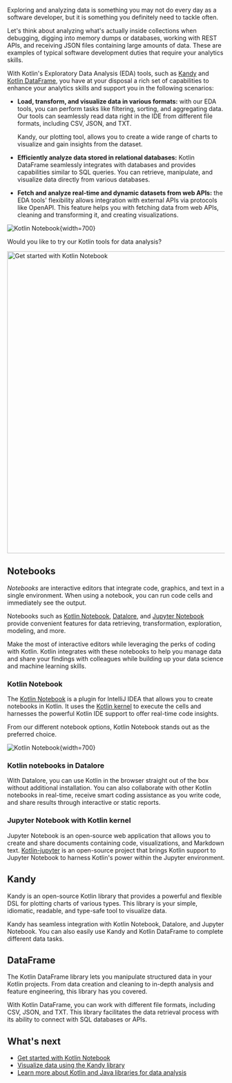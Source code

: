 [//]: # (title: Kotlin for data analysis)

Exploring and analyzing data is something you may not do every day as a software developer, but it is something you definitely need to tackle often. 

Let's think about analyzing what's actually inside collections when debugging, digging
into memory dumps or databases, working with REST APIs, and receiving JSON files containing large amounts of data. These are examples of typical
software development duties that require your analytics skills.

With Kotlin's Exploratory Data Analysis (EDA) tools, such as [Kandy](https://kotlin.github.io/kandy/welcome.html) and [Kotlin DataFrame](https://kotlin.github.io/dataframe/gettingstarted.html), you have at your disposal a rich set of 
capabilities to enhance your analytics skills and support you in the following scenarios:

* **Load, transform, and visualize data in various formats:** with our EDA tools, you can perform tasks like filtering, sorting, and aggregating data. Our tools can seamlessly
read data right in the IDE from different file formats, including CSV, JSON, and TXT. 

    Kandy, our plotting tool, allows you to create a wide range of charts to visualize and gain insights from the dataset.

* **Efficiently analyze data stored in relational databases:** Kotlin DataFrame seamlessly integrates with databases and provides capabilities similar to SQL queries. 
You can retrieve, manipulate, and visualize data directly from various databases.

* **Fetch and analyze real-time and dynamic datasets from web APIs:** the EDA tools' flexibility allows integration with external APIs via protocols like OpenAPI. 
This feature helps you with fetching data from web APIs, cleaning and transforming it, and creating visualizations.

![Kotlin Notebook](data-analysis-notebook.gif){width=700}

Would you like to try our Kotlin tools for data analysis?

<a href="get-started-with-kotlin-notebooks.md"><img src="kotlin-notebooks-button.svg" width="700" alt="Get started with Kotlin Notebook"/></a>

## Notebooks

_Notebooks_ are interactive editors that integrate code, graphics, and text in a single environment. When using a notebook, 
you can run code cells and immediately see the output. 

Notebooks such as [Kotlin Notebook](https://plugins.jetbrains.com/plugin/16340-kotlin-notebook), [Datalore](http://jetbrains.com/datalore), 
and [Jupyter Notebook](https://jupyter.org/) provide convenient features for data retrieving, transformation, exploration, modeling, and more. 

Make the most of interactive editors while leveraging the perks of coding with Kotlin. Kotlin integrates with these notebooks 
to help you manage data and share your findings with colleagues while building up your data science and machine learning skills.


### Kotlin Notebook

The [Kotlin Notebook](https://plugins.jetbrains.com/plugin/16340-kotlin-notebook) is a plugin for IntelliJ IDEA that
allows you to create notebooks in Kotlin. It uses the [Kotlin kernel](#jupyter-notebook-with-kotlin-kernel) to execute the
cells and harnesses the powerful Kotlin IDE support to offer real-time code insights. 

From our different notebook options, Kotlin Notebook stands out as the preferred choice.

![Kotlin Notebook](kotlin-notebook.png){width=700}

### Kotlin notebooks in Datalore

With Datalore, you can use Kotlin in the browser straight out of the box without additional installation.
You can also collaborate with other Kotlin notebooks in real-time,
receive smart coding assistance as you write code, and share results through interactive or static reports.

### Jupyter Notebook with Kotlin kernel

Jupyter Notebook is an open-source web application
that allows you to create and share documents containing code,
visualizations, and Markdown text. 
[Kotlin-jupyter](https://github.com/Kotlin/kotlin-jupyter) is an open-source project that brings Kotlin 
support to Jupyter Notebook to harness Kotlin's power within the Jupyter environment.

## Kandy

Kandy is an open-source Kotlin library that provides a powerful and flexible DSL for plotting charts of various types.
This library is your simple, idiomatic, readable, and type-safe tool to visualize data.

Kandy has seamless integration with Kotlin Notebook, Datalore, and Jupyter Notebook. You can also easily use Kandy and 
Kotlin DataFrame to complete different data tasks.

## DataFrame

The Kotlin DataFrame library lets you manipulate structured data in your Kotlin projects. From data creation and 
cleaning to in-depth analysis and feature engineering, this library has you covered.

With Kotlin DataFrame, you can work with different file formats, including CSV, JSON, and TXT. This library facilitates the data retrieval process 
with its ability to connect with SQL databases or APIs.

## What's next

* [Get started with Kotlin Notebook](get-started-with-kotlin-notebooks.md)
* [Visualize data using the Kandy library](data-analysis-visualization.md)
* [Learn more about Kotlin and Java libraries for data analysis](data-science-libraries.md)